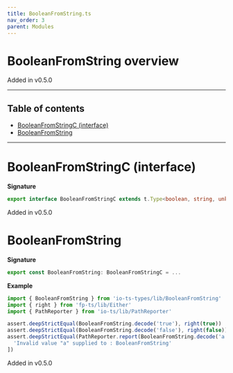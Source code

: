 ```yaml
---
title: BooleanFromString.ts
nav_order: 3
parent: Modules
---
```


# BooleanFromString overview

Added in v0.5.0

---

<h2 class="text-delta">Table of contents</h2>

- [BooleanFromStringC (interface)](#booleanfromstringc-interface)
- [BooleanFromString](#booleanfromstring)

---

# BooleanFromStringC (interface)

**Signature**

```ts
export interface BooleanFromStringC extends t.Type<boolean, string, unknown> {}
```

Added in v0.5.0

# BooleanFromString

**Signature**

```ts
export const BooleanFromString: BooleanFromStringC = ...
```

**Example**

```ts
import { BooleanFromString } from 'io-ts-types/lib/BooleanFromString'
import { right } from 'fp-ts/lib/Either'
import { PathReporter } from 'io-ts/lib/PathReporter'

assert.deepStrictEqual(BooleanFromString.decode('true'), right(true))
assert.deepStrictEqual(BooleanFromString.decode('false'), right(false))
assert.deepStrictEqual(PathReporter.report(BooleanFromString.decode('a')), [
  'Invalid value "a" supplied to : BooleanFromString'
])
```

Added in v0.5.0
